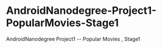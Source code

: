 # AndroidNanodegree-Project1-PopularMovies-Stage1
AndroidNanodegree Project1  -- Popular Movies , Stage1
